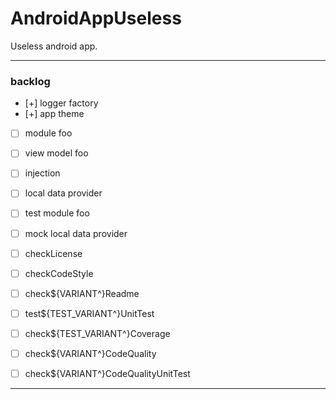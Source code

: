 # AndroidAppUseless
Useless android app.

---

### backlog

 - [+] logger factory
 - [+] app theme
 - [ ] module foo
 - [ ] view model foo
 - [ ] injection
 - [ ] local data provider
 - [ ] test module foo
 - [ ] mock local data provider

 - [ ] checkLicense
 - [ ] checkCodeStyle
 - [ ] check${VARIANT^}Readme
 - [ ] test${TEST_VARIANT^}UnitTest
 - [ ] check${TEST_VARIANT^}Coverage
 - [ ] check${VARIANT^}CodeQuality
 - [ ] check${VARIANT^}CodeQualityUnitTest

---

